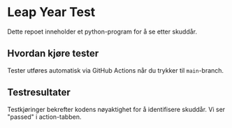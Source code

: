 # Leap Year Test

Dette repoet inneholder et python-program for å se etter skuddår.

## Hvordan kjøre tester

Tester utføres automatisk via GitHub Actions når du trykker til `main`-branch.

## Testresultater

Testkjøringer bekrefter kodens nøyaktighet for å identifisere skuddår. Vi ser "passed" i action-tabben.
